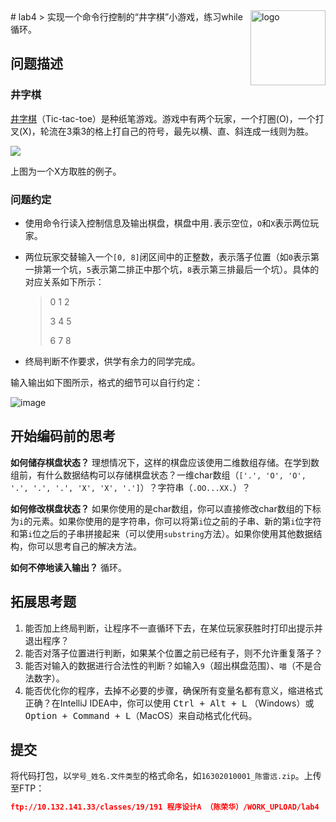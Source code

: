 <img src="https://upload.wikimedia.org/wikipedia/commons/3/33/Tictactoe1.gif" alt="logo" height="120" align="right" />
# lab4
>  实现一个命令行控制的“井字棋”小游戏，练习while循环。

## 问题描述

### 井字棋

[井字棋](https://zh.wikipedia.org/zh-hans/%E4%BA%95%E5%AD%97%E6%A3%8B)（Tic-tac-toe）是种纸笔游戏。游戏中有两个玩家，一个打圈(O)，一个打叉(X)，轮流在3乘3的格上打自己的符号，最先以横、直、斜连成一线则为胜。

![](https://upload.wikimedia.org/wikipedia/commons/thumb/1/1b/Tic-tac-toe-game-1.svg/479px-Tic-tac-toe-game-1.svg.png)

上图为一个X方取胜的例子。

### 问题约定

- 使用命令行读入控制信息及输出棋盘，棋盘中用`.`表示空位，`O`和`X`表示两位玩家。

- 两位玩家交替输入一个`[0, 8]`闭区间中的正整数，表示落子位置（如`0`表示第一排第一个坑，`5`表示第二排正中那个坑，`8`表示第三排最后一个坑）。具体的对应关系如下所示：

  > 0 1 2
  >
  > 3 4 5
  >
  > 6 7 8

- 终局判断不作要求，供学有余力的同学完成。

输入输出如下图所示，格式的细节可以自行约定：

![image](https://cloud.githubusercontent.com/assets/7262715/19416305/1a2f0af2-93c0-11e6-86b2-efa2a2ff3100.png)

## 开始编码前的思考

**如何储存棋盘状态？** 理想情况下，这样的棋盘应该使用二维数组存储。在学到数组前，有什么数据结构可以存储棋盘状态？一维char数组（`['.', 'O', 'O', '.', '.', '.', 'X', 'X', '.']`）？字符串（`.OO...XX.`）？

**如何修改棋盘状态？** 如果你使用的是char数组，你可以直接修改char数组的下标为`i`的元素。如果你使用的是字符串，你可以将第`i`位之前的子串、新的第`i`位字符和第`i`位之后的子串拼接起来（可以使用`substring`方法）。如果你使用其他数据结构，你可以思考自己的解决方法。

**如何不停地读入输出？** 循环。

## 拓展思考题

1. 能否加上终局判断，让程序不一直循环下去，在某位玩家获胜时打印出提示并退出程序？
2. 能否对落子位置进行判断，如果某个位置之前已经有子，则不允许重复落子？
3. 能否对输入的数据进行合法性的判断？如输入`9`（超出棋盘范围）、`喵`（不是合法数字）。
4. 能否优化你的程序，去掉不必要的步骤，确保所有变量名都有意义，缩进格式正确？在IntelliJ IDEA中，你可以使用 <kbd>Ctrl + Alt + L</kbd> （Windows）或 <kbd>Option + Command + L</kbd>（MacOS）来自动格式化代码。

## 提交

将代码打包，以`学号_姓名.文件类型`的格式命名，如`16302010001_陈雷远.zip`。上传至FTP：

```json
ftp://10.132.141.33/classes/19/191 程序设计A （陈荣华）/WORK_UPLOAD/lab4
```
